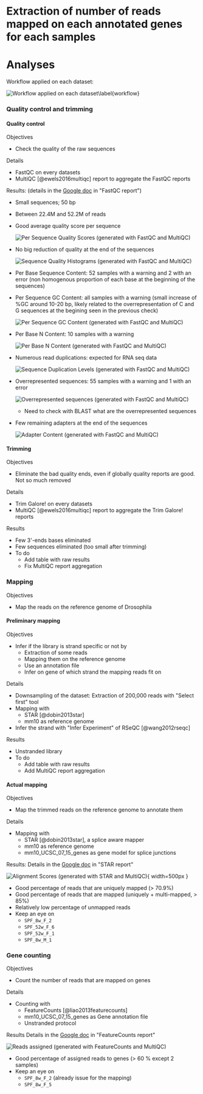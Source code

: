 Extraction of number of reads mapped on each annotated genes for each samples
=============================================================================

# Analyses

Workflow applied on each dataset:

![Workflow applied on each dataset\label{workflow}](images/workflow.png)

### Quality control and trimming

#### Quality control

Objectives

- Check the quality of the raw sequences

Details

- FastQC on every datasets
- MultiQC [@ewels2016multiqc] report to aggregate the FastQC reports

Results: (details in the [Google doc](https://docs.google.com/spreadsheets/d/1DL8pEVj5cvGflPIiaSPRXy-dMk2S7CxmnIk6Ubta2xs/edit?usp=sharing) in "FastQC report")

- Small sequences; 50 bp
- Between 22.4M and 52.2M of reads
- Good average quality score per sequence

    ![Per Sequence Quality Scores (generated with FastQC and MultiQC)](../results/fastqc/fastqc_per_sequence_quality_scores_plot.png)

- No big reduction of quality at the end of the sequences
    
    ![Sequence Quality Histograms (generated with FastQC and MultiQC)](../results/fastqc/fastqc_per_base_sequence_quality_plot.png)

- Per Base Sequence Content: 52 samples with a warning and 2 with an error (non homogenous proportion of each base at the beginning of the sequences)
- Per Sequence GC Content: all samples with a warning (small increase of %GC around 10-20 bp, likely related to the overrepresentation of C and G sequences at the begining seen in the previous check)

    ![Per Sequence GC Content (generated with FastQC and MultiQC)](../results/fastqc/fastqc_per_sequence_gc_content_plot.png)

- Per Base N Content: 10 samples with a warning

    ![Per Base N Content (generated with FastQC and MultiQC)](../results/fastqc/fastqc_per_base_n_content_plot.png)

- Numerous read duplications: expected for RNA seq data

    ![Sequence Duplication Levels (generated with FastQC and MultiQC)](../results/fastqc/fastqc_sequence_duplication_levels_plot.png)

- Overrepresented sequences: 55 samples with a warning and 1 with an error

    ![Overrepresented sequences (generated with FastQC and MultiQC)](../results/fastqc/fastqc_overrepresented_sequencesi_plot.png)

    - Need to check with BLAST what are the overrepresented sequences

- Few remaining adapters at the end of the sequences

    ![Adapter Content (generated with FastQC and MultiQC)](../results/fastqc/fastqc_adapter_content_plot.png)

#### Trimming

Objectives

- Eliminate the bad quality ends, even if globally quality reports are good. Not so much removed

Details

- Trim Galore! on every datasets
- MultiQC [@ewels2016multiqc] report to aggregate the Trim Galore! reports

Results

- Few 3'-ends bases eliminated
- Few sequences eliminated (too small after trimming)
- To do
    - Add table with raw results
    - Fix MultiQC report aggregation

### Mapping

Objectives

- Map the reads on the reference genome of Drosophila

#### Preliminary mapping

Objectives

- Infer if the library is strand specific or not by
    - Extraction of some reads
    - Mapping them on the reference genome
    - Use an annotation file
    - Infer on gene of which strand the mapping reads fit on

Details

- Downsampling of the dataset: Extraction of 200,000 reads with "Select first" tool
- Mapping with
    - STAR [@dobin2013star]
    - mm10 as reference genome
- Infer the strand with "Infer Experiment" of RSeQC [@wang2012rseqc]

Results

- Unstranded library
- To do
    - Add table with raw results
    - Add MultiQC report aggregation

#### Actual mapping

Objectives

- Map the trimmed reads on the reference genome to annotate them

Details

- Mapping with
    - STAR [@dobin2013star], a splice aware mapper
    - mm10 as reference genome
    - mm10_UCSC_07_15_genes as gene model for splice junctions

Results: Details in the [Google doc](https://docs.google.com/spreadsheets/d/1DL8pEVj5cvGflPIiaSPRXy-dMk2S7CxmnIk6Ubta2xs/edit?usp=sharing) in "STAR report"

![Alignment Scores (generated with STAR and MultiQC)](../results/star/star_alignment_plot.png){ width=500px }

- Good percentage of reads that are uniquely mapped (> 70.9%)
- Good percentage of reads that are mapped (uniquely + multi-mapped, > 85%)
- Relatively low percentage of unmapped reads
- Keep an eye on
    - `SPF_8w_F_2`
    - `SPF_52w_F_6`
    - `SPF_52w_F_1`
    - `SPF_8w_M_1`

### Gene counting

Objectives

- Count the number of reads that are mapped on genes

Details

- Counting with
    - FeatureCounts [@liao2013featurecounts]
    - mm10_UCSC_07_15_genes as Gene annotation file
    - Unstranded protocol

Results Details in the [Google doc](https://docs.google.com/spreadsheets/d/1DL8pEVj5cvGflPIiaSPRXy-dMk2S7CxmnIk6Ubta2xs/edit?usp=sharing) in "FeatureCounts report"

![Reads assigned (generated with FeatureCounts and MultiQC)](results/featureCounts/featureCounts_assignment_plot.png)

- Good percentage of assigned reads to genes (> 60 % except 2 samples)
- Keep an eye on
    - `SPF_8w_F_2` (already issue for the mapping)
    - `SPF_8w_F_5`